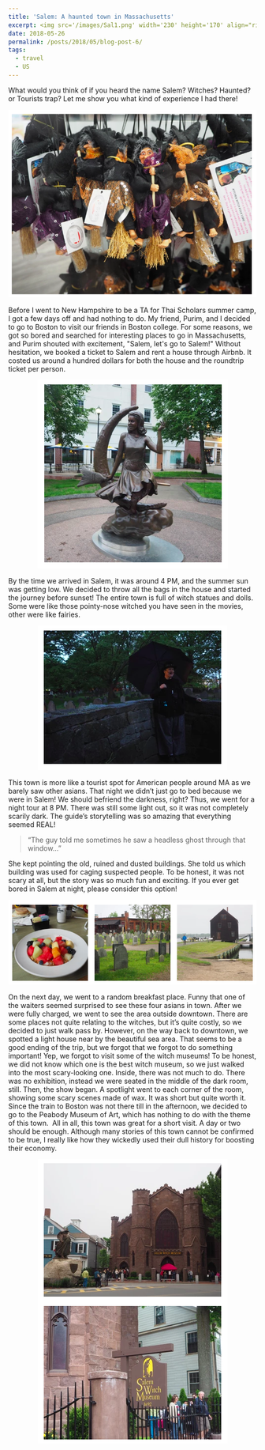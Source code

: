 ```yaml
---
title: 'Salem: A haunted town in Massachusetts'
excerpt: <img src='/images/Sal1.png' width='230' height='170' align="right" hspace="20"> What would you think of if you heard the name Salem? Witches? Haunted? or Tourists trap? Let me show you what kind of experience I had there! Before I went to New Hampshire to be a TA for Thai Scholars summer camp, I got a few days off and had nothing to do. My friend, Purim, and I decided to go to Boston to visit our friends in Boston college. For some reasons, we got so bored and searched for interesting places to go in Massachusetts, and Purim shouted with excitement, "Salem, let's go to Salem!" 
date: 2018-05-26
permalink: /posts/2018/05/blog-post-6/
tags:
  - travel
  - US
---
```



What would you think of if you heard the name Salem? Witches? Haunted? or Tourists trap? Let me show you what kind of experience I had there! 


<p align="center">
  <img src="/images/Sal1.png">
</p>


Before I went to New Hampshire to be a TA for Thai Scholars summer camp, I got a few days off and had nothing to do. My friend, Purim, and I decided to go to Boston to visit our friends in Boston college. For some reasons, we got so bored and searched for interesting places to go in Massachusetts, and Purim shouted with excitement, "Salem, let's go to Salem!" 
Without hesitation, we booked a ticket to Salem and rent a house through Airbnb. It costed us around a hundred dollars for both the house and the roundtrip ticket per person. 

<p align="center">
  <img src="/images/Sal3.png">
</p>



By the time we arrived in Salem, it was around 4 PM, and the summer sun was getting low. We decided to throw all the bags in the house and started the journey before sunset! 
The entire town is full of witch statues and dolls. Some were like those pointy-nose witched you have seen in the movies, other were like fairies.


<p align="center">
  <img src="/images/Sal4.png">
</p>



This town is more like a tourist spot for American people around MA as we barely saw other asians. That night we didn’t just go to bed because we were in Salem! We should befriend the darkness, right? Thus, we went for a night tour at 8 PM. There was still some light out, so it was not completely scarily dark. The guide’s storytelling was so amazing that everything seemed REAL! 

> “The guy told me sometimes he saw a headless ghost through that window...”

She kept pointing the old, ruined and dusted buildings. She told us which building was used for caging suspected people. To be honest, it was not scary at all, but the story was so much fun and exciting. If you ever get bored in Salem at night, please consider this option! 

<p align="center">
  <img src="/images/Sal5.png">
</p>
 
On the next day, we went to a random breakfast place. Funny that one of the waiters seemed surprised to see these four asians in town. After we were fully charged, we went to see the area outside downtown. There are some places not quite relating to the witches, but it’s quite costly, so we decided to just walk pass by. However, on the way back to downtown, we spotted a light house near by the beautiful sea area. That seems to be a good ending of the trip, but we forgot that we forgot to do something important! Yep, we forgot to visit some of the witch museums!
To be honest, we did not know which one is the best witch museum, so we just walked into the most scary-looking one. Inside, there was not much to do. There was no exhibition, instead we were seated in the middle of the dark room, still. Then, the show began. A spotlight went to each corner of the room, showing some scary scenes made of wax. It was short but quite worth it. Since the train to Boston was not there till in the afternoon, we decided to go to the Peabody Museum of Art, which has nothing to do with the theme of this town. 
All in all, this town was great for a short visit. A day or two should be enough. Although many stories of this town cannot be confirmed to be true, I really like how they wickedly used their dull history for boosting their economy. 

<p align="center">
  <img src="/images/Sal6.png">
</p>
